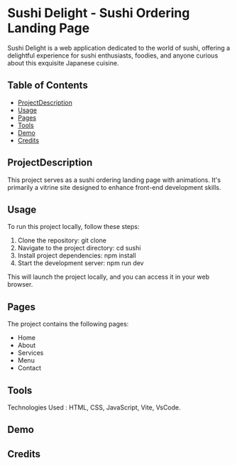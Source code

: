 # Sushi Delight - Sushi Ordering Landing Page

Sushi Delight is a web application dedicated to the world of sushi, offering a delightful experience for sushi enthusiasts, foodies, and anyone curious about this exquisite Japanese cuisine.

## Table of Contents

- [ProjectDescription](#projectdescription)
- [Usage](#usage)
- [Pages](#pages)
- [Tools](#tools)
- [Demo](#demo)
- [Credits](#credits)

## ProjectDescription
This project serves as a sushi ordering landing page with animations. It's primarily a vitrine site designed to enhance front-end development skills.

## Usage

To run this project locally, follow these steps:

1. Clone the repository:
   git clone <repository-url>
2. Navigate to the project directory:
  cd sushi
3. Install project dependencies:
  npm install
5. Start the development server:
   npm run dev

This will launch the project locally, and you can access it in your web browser.

## Pages
The project contains the following pages:

  - Home
  - About
  - Services
  - Menu
  - Contact

## Tools
Technologies Used : HTML, CSS, JavaScript, Vite, VsCode.

## Demo

## Credits
